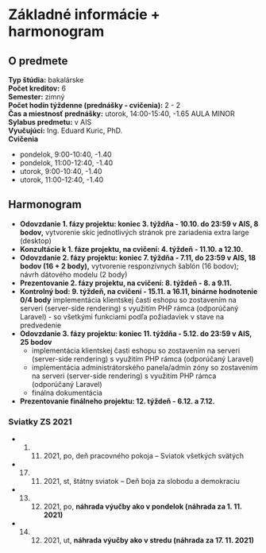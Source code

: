 # Základné informácie + harmonogram

## O predmete

**Typ štúdia:** bakalárske  
**Počet kreditov:** 6  
**Semester:** zimný  
**Počet hodín týždenne (prednášky - cvičenia):** 2 - 2   
**Čas a miestnosť prednášky:**  utorok, 14:00-15:40, -1.65 AULA MINOR  
**Sylabus predmetu:** v AIS  
**Vyučujúci:** Ing. Eduard Kuric, PhD.  
**Cvičenia**
* pondelok, 9:00-10:40, -1.40
* pondelok, 11:00-12:40, -1.40
* utorok, 9:00-10:40, -1.40
* utorok, 11:00-12:40, -1.40


## Harmonogram 

* **Odovzdanie 1. fázy projektu: koniec 3. týždňa - 10.10. do 23:59 v AIS, 8 bodov,** vytvorenie skíc jednotlivých stránok pre zariadenia extra large (desktop)
* **Konzultácie k 1. fáze projektu, na cvičení: 4. týždeň - 11.10. a 12.10.**
* **Odovzdanie 2. fázy projektu: koniec 7. týždňa - 7.11, do 23:59 v AIS, 18 bodov (16 + 2 body),** vytvorenie responzívnych šablón (16 bodov); návrh dátového modelu (2 body)
* **Prezentovanie 2. fázy projektu, na cvičení: 8. týždeň - 8. a 9.11.**
* **Kontrolný bod: 9. týždeň, na cvičení - 15.11. a 16.11, binárne hodnotenie 0/4 body**  implementácia klientskej časti eshopu so zostavením na serveri (server-side rendering) s využitím PHP rámca (odporúčaný Laravel) - so všetkými funkciami podľa požiadaviek v stave na predvedenie
* **Odovzdanie 3. fázy projektu: koniec 11. týždňa - 5.12. do 23:59 v AIS, 25 bodov** 
  * implementácia klientskej časti eshopu so zostavením na serveri (server-side rendering) s využitím PHP rámca (odporúčaný Laravel)
  * implementácia administrátorského panela/admin zóny so zostavením na serveri (server-side rendering) s využitím PHP rámca (odporúčaný Laravel)
  * finálna dokumentácia
* **Prezentovanie finálneho projektu: 12. týždeň - 6.12. a 7.12.**

### Sviatky ZS 2021
* 1. 11. 2021, po, deň pracovného pokoja – Sviatok všetkých svätých
* 17. 11. 2021, st, štátny sviatok – Deň boja za slobodu a demokraciu
* 13. 12. 2021, po, **náhrada výučby ako v pondelok (náhrada za 1. 11. 2021)**
* 14. 12. 2021, ut, **náhrada výučby ako v stredu (náhrada za 17. 11. 2021)**